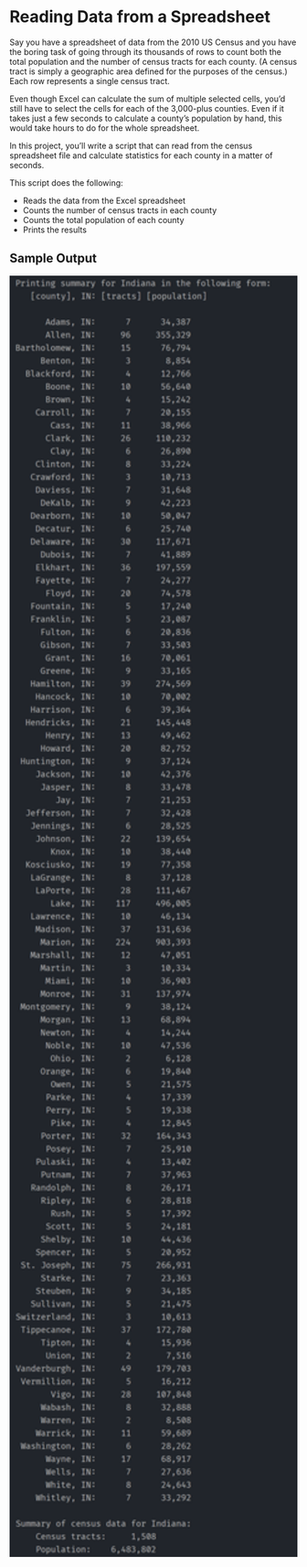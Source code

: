 # Reading Data from a Spreadsheet

Say you have a spreadsheet of data from the 2010 US Census and you have the boring task of going through its thousands of rows to count both the total population and the number of census tracts for each county. (A census tract is simply a geographic area defined for the purposes of the census.) Each row represents a single census tract.

Even though Excel can calculate the sum of multiple selected cells, you’d still have to select the cells for each of the 3,000-plus counties. Even if it takes just a few seconds to calculate a county’s population by hand, this would take hours to do for the whole spreadsheet.

In this project, you’ll write a script that can read from the census spreadsheet file and calculate statistics for each county in a matter of seconds.

This script does the following:
* Reads the data from the Excel spreadsheet
* Counts the number of census tracts in each county
* Counts the total population of each county
* Prints the results

## Sample Output
<p align=center>
  <img src=./sample_output.png alt=sample console output width=600>
</p>
